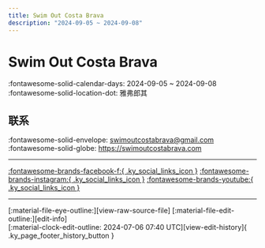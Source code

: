 ```yaml
---
title: Swim Out Costa Brava
description: "2024-09-05 ~ 2024-09-08"
---
```


# Swim Out Costa Brava 

:fontawesome-solid-calendar-days: 2024-09-05 ~ 2024-09-08  
:fontawesome-solid-location-dot: 雅弗郎其  

## 联系

:fontawesome-solid-envelope: <swimoutcostabrava@gmail.com>  
:fontawesome-solid-globe: <https://swimoutcostabrava.com>  

---

 [:fontawesome-brands-facebook-f:{ .ky_social_links_icon }](https://www.facebook.com/swimoutcostabrava) [:fontawesome-brands-instagram:{ .ky_social_links_icon }](https://instagram.com/swimoutcostabrava) [:fontawesome-brands-youtube:{ .ky_social_links_icon }](https://youtube.com/@windyhoppers)

---

<div class="ky_page_footer" markdown>
<div class="ky_page_footer_trailing" markdown="span">
[:material-file-eye-outline:][view-raw-source-file]
[:material-file-edit-outline:][edit-info]
</div>
<div class="ky_page_footer_leading" markdown="span">
[:material-clock-edit-outline: 2024-07-06 07:40 UTC][view-edit-history]{ .ky_page_footer_history_button }
</div>
</div>

[view-raw-source-file]: https://github.com/swingdance/events/blob/main/2024/es_ES/swim-out-costa-brava-2024.json "查看原始源文件"
[edit-info]: https://github.com/swingdance/events/issues/new?assignees=&labels=update+event&projects=&template=03-update_entity.yml&title=Update%20Event%3A%202024%2Fes_ES%20%E2%80%A2%20Swim%20Out%20Costa%20Brava&region=es_ES&year=2024&id=swim-out-costa-brava-2024&name=Swim%20Out%20Costa%20Brava&org_id= "编辑信息"

[view-edit-history]: https://github.com/swingdance/events/commits/main/2024/es_ES/swim-out-costa-brava-2024.json "查看编辑历史"
